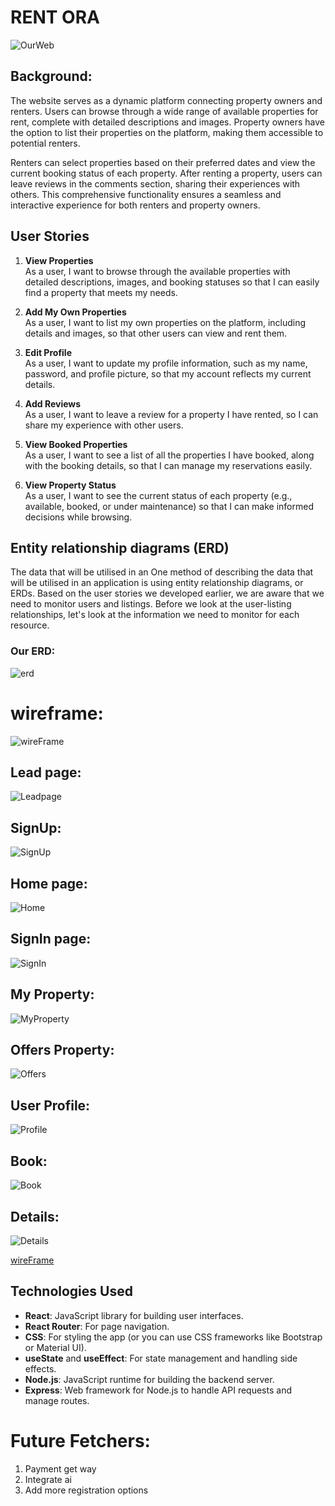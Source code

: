# RENT ORA

![OurWeb](./Home.png)

## Background:

The website serves as a dynamic platform connecting property owners and renters. Users can browse through a wide range of available properties for rent, complete with detailed descriptions and images. Property owners have the option to list their properties on the platform, making them accessible to potential renters.

Renters can select properties based on their preferred dates and view the current booking status of each property. After renting a property, users can leave reviews in the comments section, sharing their experiences with others. This comprehensive functionality ensures a seamless and interactive experience for both renters and property owners.

## User Stories

1. **View Properties**  
   As a user, I want to browse through the available properties with detailed descriptions, images, and booking statuses so that I can easily find a property that meets my needs.

2. **Add My Own Properties**  
   As a user, I want to list my own properties on the platform, including details and images, so that other users can view and rent them.

3. **Edit Profile**  
   As a user, I want to update my profile information, such as my name, password, and profile picture, so that my account reflects my current details.

4. **Add Reviews**  
   As a user, I want to leave a review for a property I have rented, so I can share my experience with other users.

5. **View Booked Properties**  
   As a user, I want to see a list of all the properties I have booked, along with the booking details, so that I can manage my reservations easily.

6. **View Property Status**  
   As a user, I want to see the current status of each property (e.g., available, booked, or under maintenance) so that I can make informed decisions while browsing.

## Entity relationship diagrams (ERD)

The data that will be utilised in an One method of describing the data that will be utilised in an application is using entity relationship diagrams, or ERDs. Based on the user stories we developed earlier, we are aware that we need to monitor users and listings. Before we look at the user-listing relationships, let's look at the information we need to monitor for each resource.

### Our ERD:

![erd](./erd.jpeg)

# wireframe:

![wireFrame](./wireframe.png)

## Lead page:

![Leadpage](./Lead.png)

## SignUp:

![SignUp](./SignUp.png)

## Home page:

![Home](./Home.png)

## SignIn page:

![SignIn](./SignIn.png)

## My Property:

![MyProperty](./MyProperty.png)

## Offers Property:

![Offers](./Offers.png)

## User Profile:

![Profile](./Profile.png)

## Book:

![Book](./Book.png)

## Details:

![Details](./Details.png)

[wireFrame](https://www.canva.com/design/DAGcPlfYAFM/sZZUWBEjSTZsFIqC7lz64A/edit?utm_content=DAGcPlfYAFM&utm_campaign=designshare&utm_medium=link2&utm_source=sharebutton)

## Technologies Used

- **React**: JavaScript library for building user interfaces.
- **React Router**: For page navigation.
- **CSS**: For styling the app (or you can use CSS frameworks like Bootstrap or Material UI).
- **useState** and **useEffect**: For state management and handling side effects.
- **Node.js**: JavaScript runtime for building the backend server.
- **Express**: Web framework for Node.js to handle API requests and manage routes.

# Future Fetchers:

1. Payment get way
2. Integrate ai
3. Add more registration options
